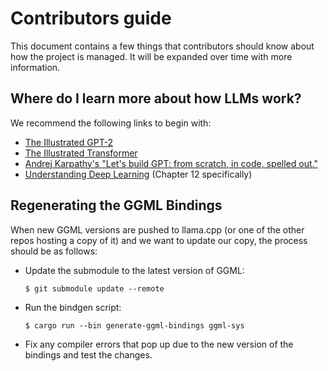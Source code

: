 # Contributors guide

This document contains a few things that contributors should know about how the
project is managed. It will be expanded over time with more information.

## Where do I learn more about how LLMs work?

We recommend the following links to begin with:

- [The Illustrated GPT-2](https://jalammar.github.io/illustrated-gpt2/)
- [The Illustrated Transformer](https://jalammar.github.io/illustrated-transformer/)
- [Andrej Karpathy's "Let's build GPT: from scratch, in code, spelled out."](https://www.youtube.com/watch?v=kCc8FmEb1nY)
- [Understanding Deep Learning](https://udlbook.github.io/udlbook/) (Chapter 12 specifically)

## Regenerating the GGML Bindings

When new GGML versions are pushed to llama.cpp (or one of the other repos
hosting a copy of it) and we want to update our copy, the process should be as
follows:

- Update the submodule to the latest version of GGML:
  ```shell
  $ git submodule update --remote
  ```
- Run the bindgen script:
  ```shell
  $ cargo run --bin generate-ggml-bindings ggml-sys
  ```
- Fix any compiler errors that pop up due to the new version of the bindings and
  test the changes.
